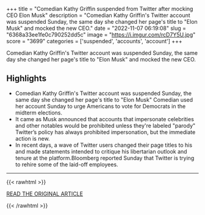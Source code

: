 +++
title = "Comedian Kathy Griffin suspended from Twitter after mocking CEO Elon Musk"
description = "Comedian Kathy Griffin's Twitter account was suspended Sunday, the same day she changed her page's title to \"Elon Musk\" and mocked the new CEO."
date = "2022-11-07 06:19:08"
slug = "6368a33ee1fe0c790252dd5c"
image = "https://i.imgur.com/rcD7Y5U.jpg"
score = "3699"
categories = ['suspended', 'accounts', 'account']
+++

Comedian Kathy Griffin's Twitter account was suspended Sunday, the same day she changed her page's title to \"Elon Musk\" and mocked the new CEO.

## Highlights

- Comedian Kathy Griffin's Twitter account was suspended Sunday, the same day she changed her page's title to "Elon Musk" Comedian used her account Sunday to urge Americans to vote for Democrats in the midterm elections.
- It came as Musk announced that accounts that impersonate celebrities and other notables would be prohibited unless they're labeled "parody" Twitter’s policy has always prohibited impersonation, but the immediate action is new.
- In recent days, a wave of Twitter users changed their page titles to his and made statements intended to critique his libertarian outlook and tenure at the platform.Bloomberg reported Sunday that Twitter is trying to rehire some of the laid-off employees.

---

{{< rawhtml >}}
  <p class="article-category">
    <a target="_blank" href="https://www.nbcnews.com/news/us-news/comedian-kathy-griffin-suspended-twitter-mocking-ceo-elon-musk-rcna55916">READ THE ORIGINAL ARTICLE</a>
  </p>
{{< /rawhtml >}}
